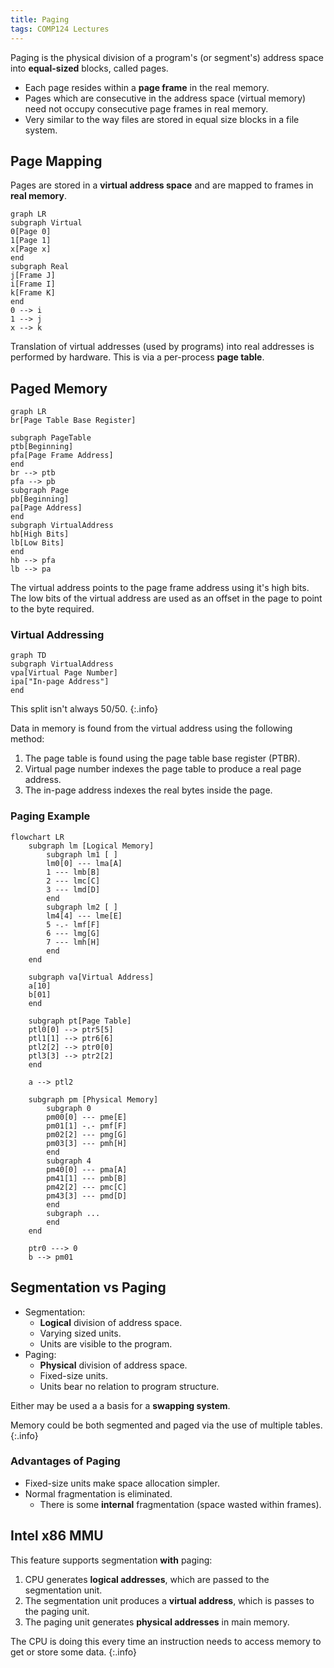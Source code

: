 ```yaml
---
title: Paging
tags: COMP124 Lectures
---
```

Paging is the physical division of a program's (or segment's) address space into **equal-sized** blocks, called pages.

* Each page resides within a **page frame** in the real memory.
* Pages which are consecutive in the address space (virtual memory) need not occupy consecutive page frames in real memory.
* Very similar to the way files are stored in equal size blocks in a file system.

## Page Mapping
Pages are stored in a **virtual address space** and are mapped to frames in **real memory**.

```mermaid
graph LR
subgraph Virtual
0[Page 0]
1[Page 1]
x[Page x]
end
subgraph Real
j[Frame J]
i[Frame I]
k[Frame K]
end
0 --> i
1 --> j
x --> k
```

Translation of virtual addresses (used by programs) into real addresses is performed by hardware. This is via a per-process **page table**.

## Paged Memory

```mermaid
graph LR
br[Page Table Base Register]

subgraph PageTable
ptb[Beginning]
pfa[Page Frame Address]
end
br --> ptb
pfa --> pb
subgraph Page
pb[Beginning]
pa[Page Address]
end
subgraph VirtualAddress
hb[High Bits]
lb[Low Bits]
end
hb --> pfa
lb --> pa
```

The virtual address points to the page frame address using it's high bits. The low bits of the virtual address are used as an offset in the page to point to the byte required.

### Virtual Addressing

```mermaid
graph TD
subgraph VirtualAddress
vpa[Virtual Page Number]
ipa["In-page Address"]
end
```

This split isn't always 50/50.
{:.info}

Data in memory is found from the virtual address using the following method:

1. The page table is found using the page table base register (PTBR).
1. Virtual page number indexes the page table to produce a real page address.
1. The in-page address indexes the real bytes inside the page.

### Paging Example 

```mermaid
flowchart LR
	subgraph lm [Logical Memory]
		subgraph lm1 [ ]
		lm0[0] --- lma[A]
		1 --- lmb[B]
		2 --- lmc[C]
		3 --- lmd[D]
		end
		subgraph lm2 [ ]
		lm4[4] --- lme[E]
		5 -.- lmf[F]
		6 --- lmg[G]
		7 --- lmh[H]
		end
	end

	subgraph va[Virtual Address]
	a[10]
	b[01]
	end

	subgraph pt[Page Table]
	ptl0[0] --> ptr5[5]
	ptl1[1] --> ptr6[6]
	ptl2[2] --> ptr0[0]
	ptl3[3] --> ptr2[2]
	end

	a --> ptl2

	subgraph pm [Physical Memory]
		subgraph 0
		pm00[0] --- pme[E]
		pm01[1] -.- pmf[F]
		pm02[2] --- pmg[G]
		pm03[3] --- pmh[H]
		end
		subgraph 4
		pm40[0] --- pma[A]
		pm41[1] --- pmb[B]
		pm42[2] --- pmc[C]
		pm43[3] --- pmd[D]
		end
		subgraph ...
		end
	end

	ptr0 ---> 0
	b --> pm01
```

## Segmentation vs Paging

* Segmentation:
	* **Logical** division of address space.
	* Varying sized units.
	* Units are visible to the program.
* Paging:
	* **Physical** division of address space.
	* Fixed-size units.
	* Units bear no relation to program structure.

Either may be used a a basis for a **swapping system**.

Memory could be both segmented and paged via the use of multiple tables.
{:.info}

### Advantages of Paging

* Fixed-size units make space allocation simpler.
* Normal fragmentation is eliminated.
	* There is some **internal** fragmentation (space wasted within frames).

## Intel x86 MMU
This feature supports segmentation **with** paging:

1. CPU generates **logical addresses**, which are passed to the segmentation unit.
1. The segmentation unit produces a **virtual address**, which is passes to the paging unit.
1. The paging unit generates **physical addresses** in main memory.

The CPU is doing this every time an instruction needs to access memory to get or store some data.
{:.info}